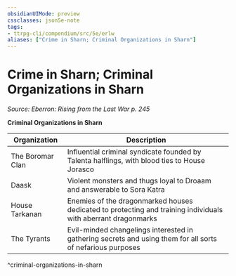 ```yaml
---
obsidianUIMode: preview
cssclasses: json5e-note
tags:
- ttrpg-cli/compendium/src/5e/erlw
aliases: ["Crime in Sharn; Criminal Organizations in Sharn"]
---
```

# Crime in Sharn; Criminal Organizations in Sharn
*Source: Eberron: Rising from the Last War p. 245* 

**Criminal Organizations in Sharn**

| Organization | Description |
|--------------|-------------|
| The Boromar Clan | Influential criminal syndicate founded by Talenta halflings, with blood ties to House Jorasco |
| Daask | Violent monsters and thugs loyal to Droaam and answerable to Sora Katra |
| House Tarkanan | Enemies of the dragonmarked houses dedicated to protecting and training individuals with aberrant dragonmarks |
| The Tyrants | Evil-minded changelings interested in gathering secrets and using them for all sorts of nefarious purposes |
^criminal-organizations-in-sharn